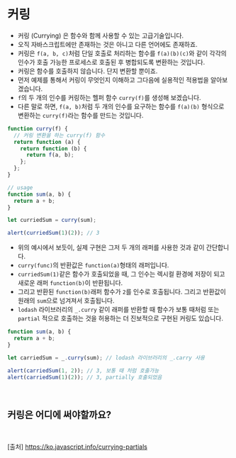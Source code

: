 # 커링

- 커링 (Currying) 은 함수와 함께 사용할 수 있는 고급기술입니다.
- 오직 자바스크립트에만 존재하는 것은 아니고 다른 언어에도 존재하죠.
- 커링은 `f(a, b, c)`처럼 단일 호출로 처리하는 함수를 `f(a)(b)(c)`와 같이 각각의 인수가 호출 가능한 프로세스로 호출된 후 병합되도록 변환하는 것입니다.
- 커링은 함수를 호출하지 않습니다. 단지 변환할 뿐이죠.
- 먼저 예제를 통해서 커링이 무엇인지 이해하고 그다음에 실용적인 적용법을 알아보겠습니다.
- `f`의 두 개의 인수를 커링하는 헬퍼 함수 `curry(f)`를 생성해 보겠습니다.
- 다른 말로 하면, `f(a, b)`처럼 두 개의 인수를 요구하는 함수를 `f(a)(b)` 형식으로 변환하는 `curry(f)`라는 함수를 만드는 것입니다.

```js
function curry(f) {
  // 커링 변환을 하는 curry(f) 함수
  return function (a) {
    return function (b) {
      return f(a, b);
    };
  };
}

// usage
function sum(a, b) {
  return a + b;
}

let curriedSum = curry(sum);

alert(curriedSum(1)(2)); // 3
```

- 위의 예시에서 보듯이, 실제 구현은 그저 두 개의 래퍼를 사용한 것과 같이 간단합니다.
- `curry(func)`의 반환값은 `function(a)`형태의 래퍼입니다.
- `curriedSum(1)`같은 함수가 호출되었을 때, 그 인수는 렉시컬 환경에 저장이 되고 새로운 래퍼 `function(b)`이 반환됩니다.
- 그리고 반환된 `function(b)`래퍼 함수가 `2`를 인수로 호출됩니다. 그리고 반환값이 원래의 `sum`으로 넘겨져서 호출됩니다.
- `lodash` 라이브러리의 `_.curry` 같이 래퍼를 반환할 때 함수가 보통 때처럼 또는 `partial` 적으로 호출하는 것을 허용하는 더 진보적으로 구현된 커링도 있습니다.

```js
function sum(a, b) {
  return a + b;
}

let carriedSum = _.curry(sum); // lodash 라이브러리의 _.carry 사용

alert(carriedSum(1, 2)); // 3, 보통 때 처럼 호출가능
alert(carriedSum(1)(2)); // 3, partially 호출되었음
```

<br>

## 커링은 어디에 써야할까요?

<br>

[출처]
https://ko.javascript.info/currying-partials
